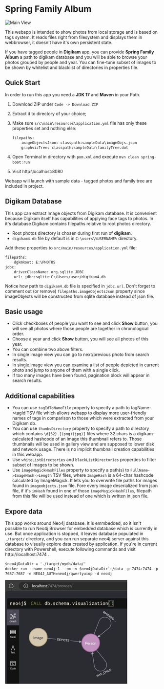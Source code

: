 # Spring Family Album

![Main View](img/ScreenshotMain.png)

This webapp is intended to show photos from local storage and is based on tags system. It reads files right from filesystem and displays them in webbrowser, it doesn't have it's own persistent state.

If you have tagged people in **Digikam** app, you can provide **Spring Family Album** a path to digikam database and you will be able to browse your photos grouped by people and year. You can fine-tune subset of images to be shown by whitelist and blacklist of directories in properties file.

## Quick Start

In order to run this app you need a **JDK 17** and **Maven** in your Path.

1. Download ZIP under `Code -> Download ZIP`
2. Extract it to directory of your choice;
3. Make sure `src\main\resources\application.yml` file has only these properties set and nothing else:
	```
    filepaths:
		imageObjectsJson: classpath:sampleData\imageObjs.json
		graphvizTree: classpath:sampleData\familyTree.dot
	```

4. Open Terminal in directory with `pom.xml` and execute `mvn clean spring-boot:run`
5. Visit http:\\localhost:8080

Webapp will launch with sample data - tagged photos and family tree are included in project. 



## Digikam Database

This app can extract Image objects from Digikam database. It is convenient because Digikam itself has capabilities of applying face tags to photos. In it's database Digikam contains filepaths relative to root photos directory. 
* Root photos directory is chosen during first run of **digikam**.
* `digikam4.db` file by default is in `C:\users\%USERNAME%` directory.

Add these properties to `src/main/resources/application.yml` file:

```
filepaths:
	dgkmRoot: E:\PHOTOS
jdbc:
	driverClassName: org.sqlite.JDBC
	url: jdbc:sqlite:C:/Users/user/digikam4.db
```

Notice how path to `digikam4.db` file is specified in `jdbc.url`.
Don't forget to comment out (or remove) `filepaths.imageObjectsJson` property since imageObjects will be constructed from sqlite database instead of json file.

## Basic usage

* Click checkboxes of people you want to see and click **Show** button, you will see all photos where those people are together in chronological order. 
* Choose a year and click **Show** button, you will see all photos of this year.
* You can combine two above filters.
* In single image view you can go to next/previous photo from search results.
* In single image view you can examine a list of people depicted in current photo and jump to anyone of them with a single click.
* If too many images have been found, pagination block will appear in search results.

## Additional capabilities

* You can use `tagIdToNameFile` property to specify a path to tagName->tagId TSV file which allows webapp to display more user-friendly names of tags in comparison to those which were extracted from your Digikam db.
* You can use `thumbsDirectory` property to specify a path to directory which contains `\d{32}.[(png)(jpg)]` files where 32 chars is a digikam-calculated hashcode of an image this thumbnail refers to. Those thumbnails will be used in gallery view and are supposed to lower disk and network usage. There is no implicit thumbnail creation capabilities in this webapp.
* Use `whiteListDirectories` and `blackListDirectories` properties to filter subset of images to be shown.
* Use `imageMagickHashFiles` property to specify a path(s) to `FullName->ImageHash->Length` TSV files, where `ImageHash` is a 64-char hashcode calculated by ImageMagick. It lets you to overwrite file paths for images found in `imageobjects.json` file. Fore every image deserialized from json file, if it's `imHash` found in one of those `imageMagickHashFiles`, filepath from this file will be used instead of one which is written in json file.

## Expore data

This app works around Neo4j database. It is emmbedded, so it isn't possible to run Neo4j Browser for embedded database which is currently in use. But once application is stopped, it leaves database populated in `./target/` directory, and you can run separate neo4j server against this database to visually explore data created by application. If you're in current directory with Powershell, execute following commands and visit http://localhost:7474 .

	$neo4jDataDir = './target/mydb/data/'
	docker run --name neo4j-1 --rm -v $neo4jDataDir`:/data -p 7474:7474 -p 7687:7687 -e NEO4J_AUTH=neo4j/qwertyuiop -d neo4j

![Neo4j Schema Visualization](img/neo4j%20schema.jpg)